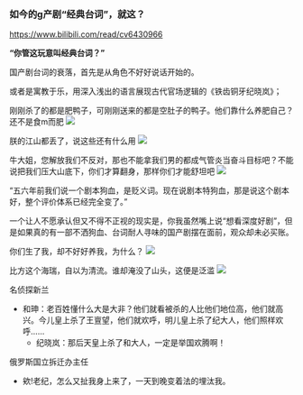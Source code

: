 ### 如今的g产剧“经典台词”，就这？
https://www.bilibili.com/read/cv6430966

<strong>“你管这玩意叫经典台词？”</strong>

<p style="text-align: left;">国产剧台词的衰落，首先是从角色不好好说话开始的。</p>

<p style="text-align: left;">或者是寓教于乐，用深入浅出的语言展现古代官场逻辑的《铁齿铜牙纪晓岚》；</p>

刚刚杀了的都是肥鸭子，可刚刚送来的都是空肚子的鸭子。他们靠什么养肥自己？还不是食m而肥
<img src="https://i0.hdslb.com/bfs/article/bc7d6eb050ac19c817ac4dc34e34a218a2935ad7.jpg@1022w_1146h.jpg">

朕的江山都丢了，说这些还有什么用
<img src="https://i0.hdslb.com/bfs/article/90d7e8da60300f8b43047012e03c60e4024cd657.jpg@730w_600h.jpg">

牛大姐，您解放我们不反对，那也不能拿我们男的都成气管炎当奋斗目标吧？不能说把我们压大山底下，你们才算翻身，那样你们才能舒坦吧
<img src="https://i0.hdslb.com/bfs/article/8bfed1323fd72f44268b3f3f198ca7f5e8527530.jpg@1280w_1578h.jpg">

<p style="text-align: left;">“五六年前我们说一个剧本狗血，是贬义词。现在说剧本特狗血，那是说这个剧本好，整个评价体系已经完全变了。”</p>

<p style="text-align: left;">一个让人不愿承认但又不得不正视的现实是，你我虽然嘴上说“想看深度好剧”，但是如果真的有一部不洒狗血、台词耐人寻味的国产剧摆在面前，观众却未必买账。</p>

你们生了我，却不好好养我，为什么？
<img src="https://i0.hdslb.com/bfs/article/e401c426953671589599022ee51c01473886becc.jpg@1282w_942h.jpg">

比方这个海瑞，自以为清流。谁却淹没了山头，这便是泛滥
<img src="https://i0.hdslb.com/bfs/article/afeb54c84dfe7f23907af00728ead90b21cfcd8b.jpg@1252w_944h.jpg">

名侦探新兰
- 和珅：老百姓懂什么大是大非？他们就看被杀的人比他们地位高，他们就高兴。今儿皇上杀了王亶望，他们就欢呼，明儿皇上杀了纪大人，他们照样欢呼……
  - 纪晓岚：那后天皇上杀了和大人，一定是举国欢腾啊！

俄罗斯国立拆迁办主任
- 欸!老纪，怎么又扯我身上来了，一天到晚变着法的埋汰我。
